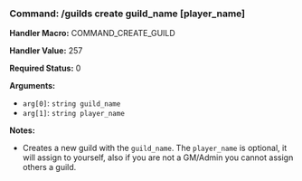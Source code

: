 ### Command: /guilds create guild_name [player_name]

**Handler Macro:** COMMAND_CREATE_GUILD

**Handler Value:** 257

**Required Status:** 0

**Arguments:**
- `arg[0]`: `string guild_name`
- `arg[1]`: `string player_name`

**Notes:**
- Creates a new guild with the `guild_name`.  The `player_name` is optional, it will assign to yourself, also if you are not a GM/Admin you cannot assign others a guild.
